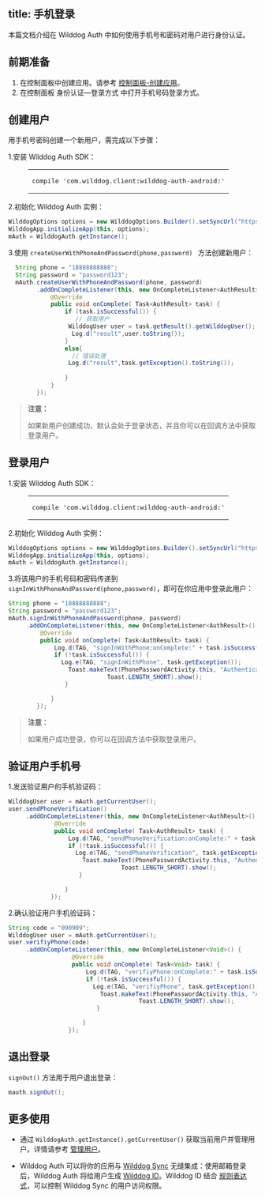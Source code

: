 
title:  手机登录
---

本篇文档介绍在 Wilddog Auth 中如何使用手机号和密码对用户进行身份认证。

## 前期准备

1. 在控制面板中创建应用。请参考 [控制面板-创建应用](/console/creat.html#创建一个野狗应用)。
2. 在控制面板 身份认证—登录方式 中打开手机号码登录方式。


## 创建用户

用手机号密码创建一个新用户，需完成以下步骤：

1.安装 Wilddog Auth SDK：

<figure class="highlight java"><table><tbody><tr><td class="code"><pre><div class="line">compile <span class="string">&apos;com.wilddog.client:wilddog-auth-android:<span class="android-auth-version"></span>&apos;</span></div></pre></td></tr></tbody></table></figure>

2.初始化 Wilddog Auth 实例：

```java 
WilddogOptions options = new WilddogOptions.Builder().setSyncUrl("https://<wilddog appId>.wilddogio.com").build();
WilddogApp.initializeApp(this, options);
mAuth = WilddogAuth.getInstance();
```

3.使用 `createUserWithPhoneAndPassword(phone,password) ` 方法创建新用户：

```java
  String phone = "18888888888";
  String password = "password123";
  mAuth.createUserWithPhoneAndPassword(phone, password)
        .addOnCompleteListener(this, new OnCompleteListener<AuthResult>() {
            @Override
            public void onComplete( Task<AuthResult> task) {
                if (task.isSuccessful()) {
                   // 获取用户
                 WilddogUser user = task.getResult().getWilddogUser();
                  Log.d("result",user.toString());
                }
				else{
                  // 错误处理
                 Log.d("result",task.getException().toString());
                  
				} 
            }
        });
```

<blockquote class="warning">
  <p><strong>注意：</strong></p>
  如果新用户创建成功，默认会处于登录状态，并且你可以在回调方法中获取登录用户。
</blockquote>


## 登录用户

1.安装 Wilddog Auth SDK：

<figure class="highlight java"><table><tbody><tr><td class="code"><pre><div class="line">compile <span class="string">&apos;com.wilddog.client:wilddog-auth-android:<span class="android-auth-version"></span>&apos;</span></div></pre></td></tr></tbody></table></figure>


2.初始化 Wilddog Auth 实例：

```java 
WilddogOptions options = new WilddogOptions.Builder().setSyncUrl("https://<wilddog appId>.wilddogio.com").build();
WilddogApp.initializeApp(this, options);
mAuth = WilddogAuth.getInstance();
```

3.将该用户的手机号码和密码传递到 `signInWithPhoneAndPassword(phone,password)`，即可在你应用中登录此用户：

```java
String phone = "18888888888";
String password = "password123";
mAuth.signInWithPhoneAndPassword(phone, password)
     .addOnCompleteListener(this, new OnCompleteListener<AuthResult>() {
         @Override
         public void onComplete( Task<AuthResult> task) {
             Log.d(TAG, "signInWithPhone:onComplete:" + task.isSuccessful());
             if (!task.isSuccessful()) {
               Log.e(TAG, "signInWithPhone", task.getException());
                 Toast.makeText(PhonePasswordActivity.this, "Authentication failed.",
                            Toast.LENGTH_SHORT).show();
                }

            }
        });
```


<blockquote class="warning">
  <p><strong>注意：</strong></p>
  如果用户成功登录，你可以在回调方法中获取登录用户。
</blockquote>

## 验证用户手机号
1.发送验证用户的手机验证码：

```java
WilddogUser user = mAuth.getCurrentUser();
user.sendPhoneVerification()
     .addOnCompleteListener(this, new OnCompleteListener<AuthResult>() {
             @Override
             public void onComplete( Task<AuthResult> task) {
                 Log.d(TAG, "sendPhoneVerification:onComplete:" + task.isSuccessful());
                 if (!task.isSuccessful()) {
                   Log.e(TAG, "sendPhoneVerification", task.getException());
                     Toast.makeText(PhonePasswordActivity.this, "Authentication failed.",
                                Toast.LENGTH_SHORT).show();
                    }

                }
            });


```

2.确认验证用户手机验证码：

```java
String code = "090909";
WilddogUser user = mAuth.getCurrentUser();
user.verifiyPhone(code)
     .addOnCompleteListener(this, new OnCompleteListener<Void>() {
                  @Override
                  public void onComplete( Task<Void> task) {
                      Log.d(TAG, "verifiyPhone:onComplete:" + task.isSuccessful());
                      if (!task.isSuccessful()) {
                        Log.e(TAG, "verifiyPhone", task.getException());
                          Toast.makeText(PhonePasswordActivity.this, "Authentication failed.",
                                     Toast.LENGTH_SHORT).show();
                         }

                     }
                 });
```

## 退出登录

 `signOut()` 方法用于用户退出登录：

```java
mauth.signOut();
```


## 更多使用

- 通过 `WilddogAuth.getInstance().getCurrentUser()` 获取当前用户并管理用户。详情请参考 [管理用户](/guide/auth/android/manageuser.html)。


- Wilddog Auth 可以将你的应用与 [Wilddog Sync](/overview/sync.html) 无缝集成：使用邮箱登录后，Wilddog Auth 将给用户生成 [Wilddog ID](/guide/auth/core/concept.html#Wilddog-ID)。Wilddog ID 结合 [规则表达式](/guide/sync/rules/introduce.html)，可以控制 Wilddog Sync 的用户访问权限。









